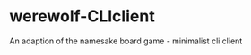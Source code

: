 werewolf-CLIclient
==================

An adaption of the namesake board game - minimalist cli client
